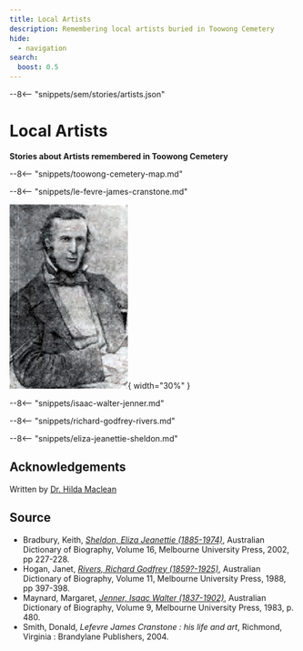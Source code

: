 ```yaml
---
title: Local Artists
description: Remembering local artists buried in Toowong Cemetery
hide:
  - navigation
search:
  boost: 0.5  
---
```


--8<-- "snippets/sem/stories/artists.json"

# Local Artists 

**Stories about Artists remembered in Toowong Cemetery**

--8<-- "snippets/toowong-cemetery-map.md"

<!--

???+ directions "Directions" 

    - walking directions
    
    ![image of headstone](le-fevre-james-cranstone-headstone.jpg)

-->

--8<-- "snippets/le-fevre-james-cranstone.md"

![Le Fevre James Cranstone](../assets/le-fevre-james-cranstone.jpg){ width="30%" }  

<!--

??? directions "Directions" 

    - walking directions
    
    ![Isaac Walter Jenner's headstone](isaac-walter-jenner.jpg)

-->

--8<-- "snippets/isaac-walter-jenner.md"

<!--

??? directions "Directions" 

    - walking directions
    
    ![Richard Godfrey Rivers headstone ](richard-godfrey-rivers.jpg)    
-->

--8<-- "snippets/richard-godfrey-rivers.md"

<!--

??? directions "Directions" 

    - walking directions
    
    ![Sheldon headstone](eliza-and-edwin-sheldon.jpg)   

-->

--8<-- "snippets/eliza-jeanettie-sheldon.md"

<!--

??? directions "Directions" 

    - walking directions back to the start

-->

## Acknowledgements

Written by [Dr. Hilda Maclean](https://www.linkedin.com/in/dr-hilda-maclean-4819a711/)

## Source

- Bradbury, Keith, *[Sheldon, Eliza Jeanettie (1885-1974)](https://adb.anu.edu.au/biography/sheldon-eliza-jeanettie-11673)*, Australian Dictionary of Biography, Volume 16, Melbourne University Press, 2002, pp 227-228.
- Hogan, Janet, *[Rivers, Richard Godfrey (1859?-1925)](https://adb.anu.edu.au/biography/rivers-richard-godfrey-8217)*, Australian Dictionary of Biography, Volume 11, Melbourne University Press, 1988, pp 397-398.
- Maynard, Margaret, *[Jenner, Isaac Walter (1837-1902)](https://adb.anu.edu.au/biography/jenner-isaac-walter-6838)*, Australian Dictionary of Biography, Volume 9, Melbourne University Press, 1983, p. 480.
- Smith, Donald, *Lefevre James Cranstone : his life and art*, Richmond, Virginia : Brandylane Publishers, 2004.

<!--
<div class="noprint" markdown="1">
## Brochure

**[Download this walk](../assets/guides/artists.pdf)** - designed to be printed and folded in half to make an A5 brochure.

</div>
-->
